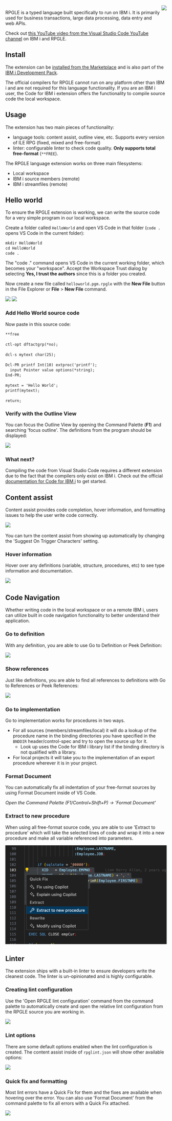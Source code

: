 
<img src="https://github.com/halcyon-tech/vscode-rpgle/blob/main/media/logo.png?raw=true" height="100px" align="right" style="border-radius: 5%;" />

RPGLE is a typed language built specifically to run on IBM i. It is primarily used for business transactions, large data processing, data entry and web APIs.

Check out [this YouTube video from the Visual Studio Code YouTube channel](https://www.youtube.com/watch?v=JRI7K8Y7cjQ) on IBM i and RPGLE.

## Install

The extension can be [installed from the Marketplace](https://marketplace.visualstudio.com/items?itemName=HalcyonTechLtd.vscode-rpgle) and is also part of the [IBM i Development Pack](https://marketplace.visualstudio.com/items?itemName=HalcyonTechLtd.ibm-i-development-pack).

The official compilers for RPGLE cannot run on any platform other than IBM i and are not required for this language functionality. If you are an IBM i user, the Code for IBM i extension offers the functionality to compile source code the local workspace.

## Usage

The extension has two main pieces of functionality:

* language tools: content assist, outline view, etc. Supports every version of ILE RPG (fixed, mixed and free-format)
* linter: configurable linter to check code quality. **Only supports total free-format** (`**FREE`).

The RPGLE language extension works on three main filesystems:

* Local workspace
* IBM i source members (remote)
* IBM i streamfiles (remote)

## Hello world

To ensure the RPGLE extension is working, we can write the source code for a very simple program in our local workspace.

Create a folder called `HelloWorld` and open VS Code in that folder (`code .` opens VS Code in the current folder):

```terminal
mkdir HelloWorld
cd HelloWorld
code .
```

The "code ." command opens VS Code in the current working folder, which becomes your "workspace". Accept the Workspace Trust dialog by selecting **Yes, I trust the authors** since this is a folder you created.

Now create a new file called `helloworld.pgm.rpgle` with the **New File** button in the File Explorer or **File** > **New File** command.

![](../../../assets/rpgle/hw_1.png)
![](../../../assets/rpgle/hw_2.png)

### Add Hello World source code

Now paste in this source code:

```rpgle
**free

ctl-opt dftactgrp(*no);

dcl-s mytext char(25);

Dcl-PR printf Int(10) extproc('printf');
  input Pointer value options(*string);
End-PR;

mytext = 'Hello World';
printf(mytext);

return;
```

### Verify with the Outline View

You can focus the Outline View by opening the Command Palette (**F1**) and searching 'focus outline'. The definitions from the program should be displayed:

![](../../../assets/rpgle/hw_3.png)

### What next?

Compiling the code from Visual Studio Code requires a different extension due to the fact that the compilers only exist on IBM i. Check out the official [documentation for Code for IBM i](https://halcyon-tech.github.io/docs/#/) to get started.

## Content assist

Content assist provides code completion, hover information, and formatting issues to help the user write code correctly. 

![](../../../assets/rpgle/intellisense.png)

You can turn the content assist from showing up automatically by changing the 'Suggest On Trigger Characters' setting.

### Hover information

Hover over any definitions (variable, structure, procedures, etc) to see type information and documentation.

![](../../../assets/rpgle/hover.png)

## Code Navigation

Whether writing code in the local workspace or on a remote IBM i, users can utilize built in code navigation functionality to better understand their application.

### Go to definition

With any definition, you are able to use Go to Definition or Peek Definition:

![](../../../assets/rpgle/peek_defs.png)

### Show references

Just like definitions, you are able to find all references to definitions with Go to References or Peek References:

![](../../../assets/rpgle/peef_refs.png)

### Go to implementation

Go to implementation works for procedures in two ways.

* For all sources (members/streamfiles/local) it will do a lookup of the procedure name in the binding directories you have specified in the `BNDDIR` header/control-spec and try to open the source up for it.
   * Look up uses the Code for IBM i library list if the binding directory is not qualified with a library.
* For local projects it will take you to the implementation of an export procedure wherever it is in your project.

### Format Document

You can automatically fix all indentation of your free-format sources by using Format Document inside of VS Code.

*Open the Command Palette (F1/Control+Shift+P) -> 'Format Document'*

### Extract to new procedure

When using all free-format source code, you are able to use 'Extract to procedure' which will take the selected lines of code and wrap it into a new procedure and make all variable referenced into parameters.

![](../../../assets/rpgle/extract_procedure.png)

## Linter

The extension ships with a built-in linter to ensure developers write the cleanest code. The linter is un-opinionated and is highly configurable.

### Creating lint configuration

Use the 'Open RPGLE lint configuration' command from the command palette to automatically create and open the relative lint configuration from the RPGLE source you are working in.

![](../../../assets/rpgle/lint_create.png)

### Lint options

There are some default options enabled when the lint configuration is created. The content assist inside of `rpglint.json` will show other available options:

![](../../../assets/rpgle/lint_options.png)

### Quick fix and formatting

Most lint errors have a Quick Fix for them and the fixes are available when hovering over the error. You can also use 'Format Document' from the command palette to fix all errors with a Quick Fix attached.

![](../../../assets/rpgle/lint_errors.png)